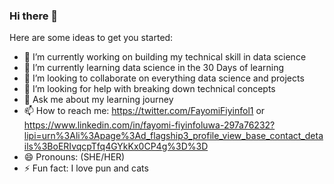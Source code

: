 ### Hi there 👋

Here are some ideas to get you started:

- 🔭 I’m currently working on building my technical skill in data science
- 🌱 I’m currently learning data science in the 30 Days of learning
- 👯 I’m looking to collaborate on everything data science and projects 
- 🤔 I’m looking for help with breaking down technical concepts
- 💬 Ask me about my learning journey
- 📫 How to reach me: https://twitter.com/FayomiFiyinfol1 or https://www.linkedin.com/in/fayomi-fiyinfoluwa-297a76232?lipi=urn%3Ali%3Apage%3Ad_flagship3_profile_view_base_contact_details%3BoERIvqcpTfq4GYkKx0CP4g%3D%3D
- 😄 Pronouns: (SHE/HER)
- ⚡ Fun fact: I love pun and cats
